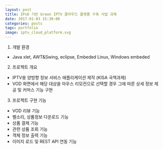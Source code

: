 ```yaml
---
layout: post
title: IPv6 기반 Green IPTV 클라우드 플랫폼 구축 사업 과제
date: 2017-01-03 15:30:00 
categories: posts 
tags: portfolio
image: iptv_cloud_platform.svg
---
```


1) 개발 환경  
 - Java xlet, AWT&Swing, eclipse, Embeded Linux, Windows embeded  
 
2) 프로젝트 개요  
 - IPTV용 양방향 정보 서비스 애플리케이션 제작 (KISA 국책과제)  
 - VOD 화면에서 해당 대상을 마우스 리모컨으로 선택할 경우 그에 따른 상세 정보 제공 및 커머스 기능 구현  

3) 프로젝트 구현 기능  
 - VOD 리뷰 기능  
 - 벨소리, 상품정보 다운로드 기능  
 - 상품 결제 기능  
 - 관련 상품 조회 기능  
 - 객체 정보 출력 기능  
 - 이미지 로드 및 REST API 연동 기능  

